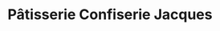 ---
title: "Pâtisserie Confiserie Jacques"
url: /mulhouse/patisserie-confiserie-jacques/
shop: Konditorei
---